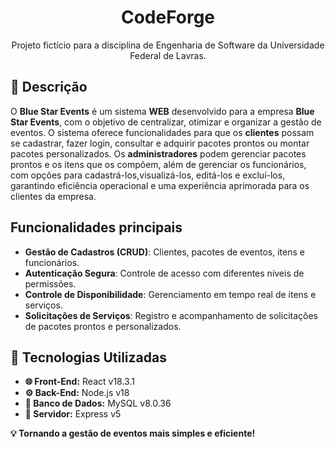 <h1 align="center">CodeForge</h1>
<p align="center">  
  Projeto fictício para a disciplina de Engenharia de Software da Universidade Federal de Lavras.  
</p>

## **📑 Descrição**  
O **Blue Star Events** é um sistema **WEB** desenvolvido para a empresa **Blue Star Events**, com o objetivo de centralizar, otimizar e organizar a gestão de eventos. O sistema oferece funcionalidades para que os **clientes** possam se cadastrar, fazer login, consultar e adquirir pacotes prontos ou montar pacotes personalizados. Os **administradores** podem gerenciar pacotes prontos e os itens que os compõem, além de gerenciar os funcionários, com opções para cadastrá-los,visualizá-los, editá-los e excluí-los, garantindo eficiência operacional e uma experiência aprimorada para os clientes da empresa.

## Funcionalidades principais

- **Gestão de Cadastros (CRUD)**: Clientes, pacotes de eventos, itens e funcionários.
- **Autenticação Segura**: Controle de acesso com diferentes níveis de permissões.
- **Controle de Disponibilidade**: Gerenciamento em tempo real de itens e serviços.
- **Solicitações de Serviços**: Registro e acompanhamento de solicitações de pacotes prontos e personalizados.



## **🚀 Tecnologias Utilizadas**  
- **🌐 Front-End:** React v18.3.1  
- **⚙️ Back-End:** Node.js v18
- **💾 Banco de Dados:** MySQL v8.0.36  
- **📡 Servidor:** Express v5 


**💡 Tornando a gestão de eventos mais simples e eficiente!**
